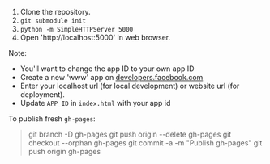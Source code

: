 1. Clone the repository.
2. `git submodule init`
3. `python -m SimpleHTTPServer 5000`
4. Open 'http://localhost:5000' in web browser.

Note:

* You'll want to change the app ID to your own app ID
* Create a new 'www' app on [developers.facebook.com](developers.facebook.com)
* Enter your localhost url (for local development) or website url (for deployment).
* Update `APP_ID` in `index.html` with your app id


To publish fresh `gh-pages`:

> git branch -D gh-pages
> git push origin --delete gh-pages
> git checkout --orphan gh-pages
> git commit -a -m "Publish gh-pages"
> git push origin gh-pages